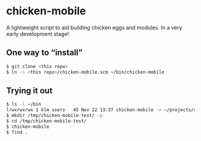 
# chicken-mobile

A lightweight script to aid building chicken eggs and modules. In a very early development stage!

## One way to “install”

```bash
$ git clone <this repo>
$ ln -s <this repo>/chicken-mobile.scm ~/bin/chicken-mobile
```

## Trying it out

```bash
$ ls -l ~/bin
lrwxrwxrwx 1 klm users   45 Nov 22 13:37 chicken-mobile -> ~/projects/chicken-mobile/chicken-mobile.scm
$ mkdir /tmp/chicken-mobile-test/ -p
$ cd /tmp/chicken-mobile-test/
$ chicken-mobile
$ find .
```